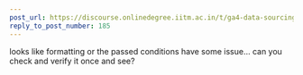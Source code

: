 ```yaml
---
post_url: https://discourse.onlinedegree.iitm.ac.in/t/ga4-data-sourcing-discussion-thread-tds-jan-2025/165959/228
reply_to_post_number: 185
---
```

looks like formatting or the passed conditions have some issue… can you check and verify it once and see?